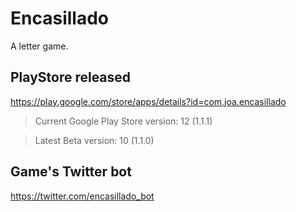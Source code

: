 # Encasillado

A letter game.

## PlayStore released

https://play.google.com/store/apps/details?id=com.joa.encasillado

 > Current Google Play Store version: 12 (1.1.1)
 
 > Latest Beta version: 10 (1.1.0)

## Game's Twitter bot

https://twitter.com/encasillado_bot
